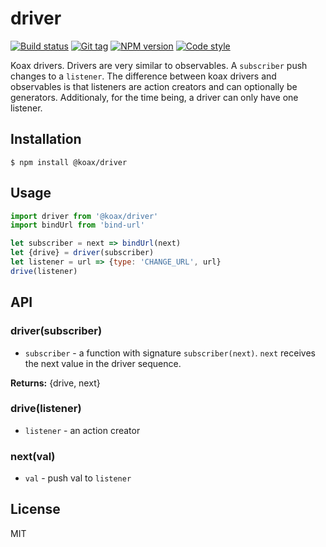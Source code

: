 
# driver

[![Build status][travis-image]][travis-url]
[![Git tag][git-image]][git-url]
[![NPM version][npm-image]][npm-url]
[![Code style][standard-image]][standard-url]

Koax drivers. Drivers are very similar to observables. A `subscriber` push changes to a `listener`. The difference between koax drivers and observables is that listeners are action creators and can optionally be generators. Additionaly, for the time being, a driver can only have one listener.

## Installation

    $ npm install @koax/driver

## Usage

```js
import driver from '@koax/driver'
import bindUrl from 'bind-url'

let subscriber = next => bindUrl(next)
let {drive} = driver(subscriber)
let listener = url => {type: 'CHANGE_URL', url}
drive(listener)

```

## API

### driver(subscriber)

- `subscriber` - a function with signature `subscriber(next)`. `next` receives the next value in the driver sequence.

**Returns:** {drive, next}

### drive(listener)

- `listener` - an action creator

### next(val)

- `val` - push val to `listener`

## License

MIT

[travis-image]: https://img.shields.io/travis/koaxjs/driver.svg?style=flat-square
[travis-url]: https://travis-ci.org/koaxjs/driver
[git-image]: https://img.shields.io/github/tag/koaxjs/driver.svg?sytle=flat-square
[git-url]: https://github.com/koaxjs/driver
[standard-image]: https://img.shields.io/badge/code%20style-standard-brightgreen.svg?style=flat-square
[standard-url]: https://github.com/feross/standard
[npm-image]: https://img.shields.io/npm/v/@koax/driver.svg?style=flat-square
[npm-url]: https://npmjs.org/package/@koax/driver
